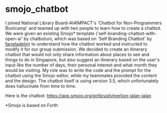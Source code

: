 # smojo_chatbot

I joined National Library Board-AI4IMPACT's 'Chatbot for Non-Programmers Bootcamp' and teamed up with two people to learn how to create a chatbot. We were given an existing Smojo* template ('self-branding-chatbot-with-open-ai' by chatbotuni, which was based on 'Self Branding Chatbot' by [farreladelm](https://app.smojo.org/farreladelm/rich-brian-english)) to understand how the chatbot worked and instructed to modify it for our group submission. We decided to create an Itinerary chatbot that would not only share information about places to see and things to do in Singapore, but also suggest an itinerary based on the user's input like the number of days, their personal interest and what month they would be visiting. My role was to write the code and the prompt for the chatbot using the Smojo editor, while my teammates provided the content and the design. The chatbot itself is using version 3.5, which unfortunately does hallucinate from time to time.

Here is the chatbot: https://app.smojo.org/girlbrush/merlion-jalan-jalan

*Smojo is based on Forth
